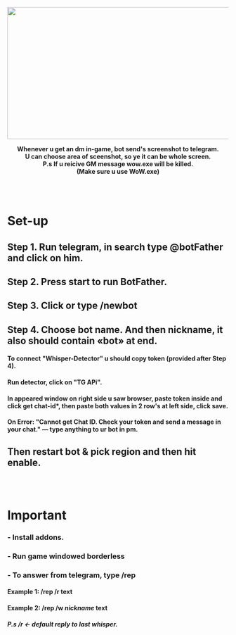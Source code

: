 <p align="center">
  <img width="600" height="300" src="https://i.imgur.com/Br81d8R.png">
</p>
<p align="center">
  <b>Whenever u get an dm in-game, bot send's screenshot to telegram.
<br>U can choose area of sceenshot, so ye it can be whole screen.
<br>P.s If u reicive GM message wow.exe will be killed.
<br>(Make sure u use WoW.exe)</b><br>
</p>
<br><br>
<h1> Set-up </h1> 

## Step 1. Run telegram, in search type @botFather and click on him.
## Step 2. Press start to run BotFather.
## Step 3. Click or type /newbot
## Step 4. Choose bot name. And then nickname, it also should contain «bot» at end.
#### To connect "Whisper-Detector" u should copy token (provided after Step 4). 
#### Run detector, click on "TG APi".
#### In appeared window on right side u saw browser, paste token inside and click get chat-id*, then paste both values in 2 row's at left side, click save.
#### On Error: "Cannot get Chat ID. Check your token and send a message in your chat." — type anything to ur bot in pm.
## Then restart bot & pick region and then hit enable.
<br><br>
<h1> Important </h1> 

### - Install addons.
### - Run game windowed borderless
### - To answer from telegram, type /rep
#### Example 1: /rep /r text  
#### Example 2: /rep /w *nickname* text
##### P.s /r <- default reply to last whisper.
